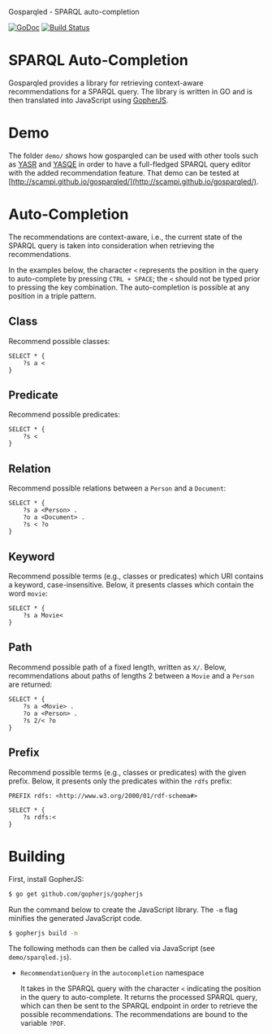 Gosparqled - SPARQL auto-completion

[![GoDoc](https://godoc.org/github.com/scampi/gosparqled?status.svg)](https://godoc.org/github.com/scampi/gosparqled) [![Build Status](https://travis-ci.org/scampi/gosparqled.svg?branch=master)](https://travis-ci.org/scampi/gosparqled)

# SPARQL Auto-Completion

Gosparqled provides a library for retrieving context-aware recommendations for a SPARQL query. The library is written in GO and is then translated into JavaScript using [GopherJS](https://github.com/gopherjs/gopherjs).

# Demo

The folder `demo/` shows how gosparqled can be used with other tools such as [YASR](https://github.com/YASGUI/YASR) and [YASQE](https://github.com/YASGUI/YASQE) in order to have a full-fledged SPARQL query editor with the added recommendation feature. That demo can be tested at [http://scampi.github.io/gosparqled/](http://scampi.github.io/gosparqled/).

# Auto-Completion

The recommendations are context-aware, i.e., the current state of the SPARQL query is taken into consideration when retrieving the recommendations.

In the examples below, the character `<` represents the position in the query to auto-complete by pressing `CTRL + SPACE`; the `<` should not be typed prior to pressing the key combination. The auto-completion is possible at any position in a triple pattern.

## Class

Recommend possible classes:

```sparql
SELECT * {
    ?s a <
}
``` 

## Predicate

Recommend possible predicates:

```sparql
SELECT * {
    ?s <
}
``` 

## Relation

Recommend possible relations between a `Person` and a `Document`:

```sparql
SELECT * {
    ?s a <Person> .
    ?o a <Document> .
    ?s < ?o
}
``` 

## Keyword

Recommend possible terms (e.g., classes or predicates) which URI contains a keyword, case-insensitive. Below, it presents classes which contain the word `movie`:

```sparql
SELECT * {
    ?s a Movie<
}
```

## Path

Recommend possible path of a fixed length, written as `X/`. Below, recommendations about paths of lengths 2 between a `Movie` and a `Person` are returned:

```sparql
SELECT * {
    ?s a <Movie> .
    ?o a <Person> .
    ?s 2/< ?o
}
```
## Prefix

Recommend possible terms (e.g., classes or predicates) with the given prefix. Below, it presents only the predicates within the `rdfs` prefix:

```sparql
PREFIX rdfs: <http://www.w3.org/2000/01/rdf-schema#>

SELECT * {
    ?s rdfs:<
}
```


# Building

First, install GopherJS:

```sh
$ go get github.com/gopherjs/gopherjs
```

Run the command below to create the JavaScript library. The `-m` flag minifies the generated JavaScript code.

```sh
$ gopherjs build -m
```

The following methods can then be called via JavaScript (see `demo/sparqled.js`).

- `RecommendationQuery` in the `autocompletion` namespace

    It takes in the SPARQL query with the character `<` indicating the position in the query to auto-complete. It returns the processed SPARQL query, which can then be sent to the SPARQL endpoint in order to retrieve the possible recommendations. The recommendations are bound to the variable `?POF`.

